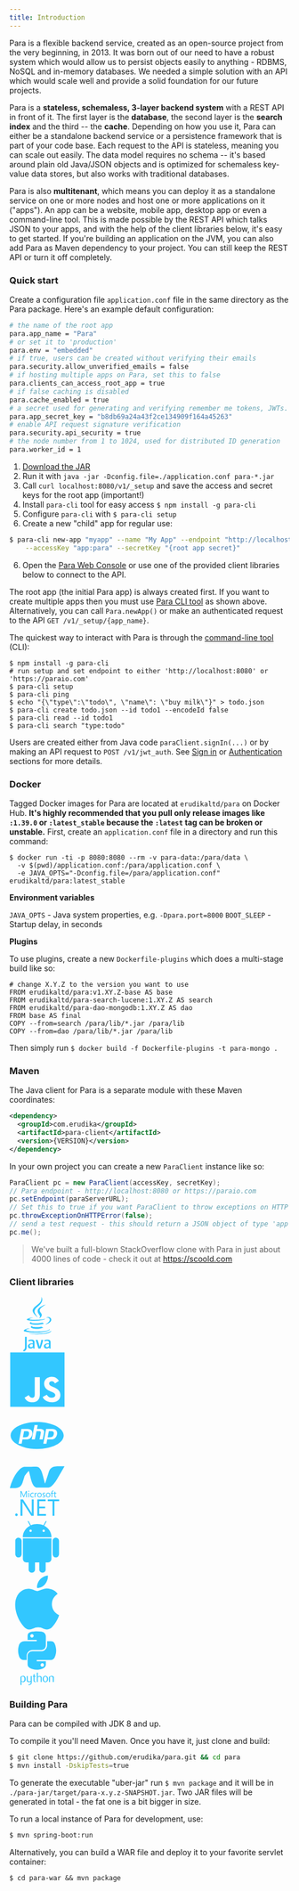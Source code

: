 ```yaml
---
title: Introduction
---
```


Para is a flexible backend service, created as an open-source project from the very beginning, in 2013.
It was born out of our need to have a robust system which would allow us to persist objects easily to anything -
RDBMS, NoSQL and in-memory databases. We needed a simple solution with an API which would scale well and provide a
solid foundation for our future projects.

Para is a **stateless, schemaless, 3-layer backend system** with a REST API in front of it.
The first layer is the **database**, the second layer is the **search index** and the third -- the **cache**.
Depending on how you use it, Para can either be a standalone backend service or a persistence
framework that is part of your code base. Each request to the API is stateless, meaning you can scale out easily.
The data model requires no schema -- it's based around plain old Java/JSON objects and is optimized for schemaless
key-value data stores, but also works with traditional databases.

Para is also **multitenant**, which means you can deploy it as a standalone service on one or more nodes and host one
or more applications on it ("apps"). An app can be a website, mobile app, desktop app or even a command-line tool.
This is made possible by the REST API which talks JSON to your apps, and with the help of the client libraries below,
it's easy to get started. If you're building an application on the JVM, you can also add Para as Maven dependency to
your project. You can still keep the REST API or turn it off completely.

### Quick start

Create a configuration file `application.conf` file in the same directory as the Para package.
Here's an example default configuration:
```bash
# the name of the root app
para.app_name = "Para"
# or set it to 'production'
para.env = "embedded"
# if true, users can be created without verifying their emails
para.security.allow_unverified_emails = false
# if hosting multiple apps on Para, set this to false
para.clients_can_access_root_app = true
# if false caching is disabled
para.cache_enabled = true
# a secret used for generating and verifying remember me tokens, JWTs. should be a long random string
para.app_secret_key = "b8db69a24a43f2ce134909f164a45263"
# enable API request signature verification
para.security.api_security = true
# the node number from 1 to 1024, used for distributed ID generation
para.worker_id = 1
```

1. [Download the JAR](https://github.com/erudika/para/releases)
2. Run it with `java -jar -Dconfig.file=./application.conf para-*.jar`
3. Call `curl localhost:8080/v1/_setup` and save the access and secret keys for the root app (important!)
4. Install `para-cli` tool for easy access `$ npm install -g para-cli`
5. Configure `para-cli` with `$ para-cli setup`
6. Create a new "child" app for regular use:
```bash
$ para-cli new-app "myapp" --name "My App" --endpoint "http://localhost:8080" \
	--accessKey "app:para" --secretKey "{root app secret}"
```
6. Open the [Para Web Console](https://console.paraio.org) or use one of the provided
client libraries below to connect to the API.

The root app (the initial Para app) is always created first. If you want to create multiple apps then you must
use [Para CLI tool](https://github.com/Erudika/para-cli) as shown above. Alternatively, you can call `Para.newApp()`
or make an authenticated request to the API `GET /v1/_setup/{app_name}`.

The quickest way to interact with Para is through the [command-line tool](https://github.com/Erudika/para-cli) (CLI):
```
$ npm install -g para-cli
# run setup and set endpoint to either 'http://localhost:8080' or 'https://paraio.com'
$ para-cli setup
$ para-cli ping
$ echo "{\"type\":\"todo\", \"name\": \"buy milk\"}" > todo.json
$ para-cli create todo.json --id todo1 --encodeId false
$ para-cli read --id todo1
$ para-cli search "type:todo"
```

Users are created either from Java code `paraClient.signIn(...)` or by making an API request to `POST /v1/jwt_auth`. See
[Sign in](#034-api-jwt-signin) or [Authentication](#033-restauth) sections for more details.

### Docker

Tagged Docker images for Para are located at `erudikaltd/para` on Docker Hub.
**It's highly recommended that you pull only release images like `:1.39.0` or `:latest_stable`
because the `:latest` tag can be broken or unstable.**
First, create an `application.conf` file in a directory and run this command:

```
$ docker run -ti -p 8080:8080 --rm -v para-data:/para/data \
  -v $(pwd)/application.conf:/para/application.conf \
  -e JAVA_OPTS="-Dconfig.file=/para/application.conf" erudikaltd/para:latest_stable
```

**Environment variables**

`JAVA_OPTS` - Java system properties, e.g. `-Dpara.port=8000`
`BOOT_SLEEP` - Startup delay, in seconds

**Plugins**

To use plugins, create a new `Dockerfile-plugins` which does a multi-stage build like so:
```
# change X.Y.Z to the version you want to use
FROM erudikaltd/para:v1.XY.Z-base AS base
FROM erudikaltd/para-search-lucene:1.XY.Z AS search
FROM erudikaltd/para-dao-mongodb:1.XY.Z AS dao
FROM base AS final
COPY --from=search /para/lib/*.jar /para/lib
COPY --from=dao /para/lib/*.jar /para/lib
```

Then simply run `$ docker build -f Dockerfile-plugins -t para-mongo .`

### Maven

The Java client for Para is a separate module with these Maven coordinates:

```xml
<dependency>
  <groupId>com.erudika</groupId>
  <artifactId>para-client</artifactId>
  <version>{VERSION}</version>
</dependency>
```

In your own project you can create a new `ParaClient` instance like so:

```java
ParaClient pc = new ParaClient(accessKey, secretKey);
// Para endpoint - http://localhost:8080 or https://paraio.com
pc.setEndpoint(paraServerURL);
// Set this to true if you want ParaClient to throw exceptions on HTTP errors
pc.throwExceptionOnHTTPError(false);
// send a test request - this should return a JSON object of type 'app'
pc.me();
```

> We've built a full-blown StackOverflow clone with Para in just about 4000 lines of code - check it out at https://scoold.com

### Client libraries

<div class="row">
  <div class="col-sm-4 text-center">
		<a href="https://github.com/Erudika/para/tree/master/para-client" class="btn-client">
			<svg viewBox="0 0 128 128" width="100">
			<path fill="#32C7FF" d="M53.595 67.817c-13.224 3.694 8.044 11.325 24.88 4.112-2.757-1.071-4.735-2.309-4.735-2.309-7.508 1.419-10.99 1.531-17.805.753-5.625-.644-2.34-2.556-2.34-2.556zm22.864-7.207c-9.95 1.915-15.698 1.854-22.979 1.103-5.629-.582-1.944-3.311-1.944-3.311-14.563 4.834 8.106 10.318 28.459 4.365-2.162-.761-3.536-2.157-3.536-2.157zm7.799-41.731s-29.439 7.351-15.38 23.552c4.151 4.778-1.088 9.074-1.088 9.074s10.533-5.437 5.696-12.248c-4.518-6.349-7.982-9.502 10.772-20.378zM37.48 81.305c34.324 5.563 62.567-2.506 53.666-6.523 0 0 2.431 2.005-2.679 3.555-9.715 2.943-40.444 3.831-48.979.117-3.066-1.335 2.687-3.187 4.496-3.576 1.887-.409 2.965-.334 2.965-.334-3.412-2.404-22.055 4.718-9.469 6.761zm41.868-27.42c1.65-1.126 3.93-2.104 3.93-2.104s-6.492 1.161-12.961 1.704c-7.918.664-16.412.795-20.676.225-10.095-1.35 5.534-5.063 5.534-5.063s-6.07-.411-13.533 3.199c-8.827 4.269 21.832 6.214 37.706 2.039zm3.865 10.432c-.074.2-.322.425-.322.425 21.546-5.664 13.624-19.965 3.322-16.345-.903.319-1.378 1.063-1.378 1.063s.571-.23 1.845-.496c5.207-1.084 12.669 6.972-3.467 15.353zM65.006 48.492c-3.179-7.186-13.957-13.471.005-24.498 17.41-13.742 8.476-22.682 8.476-22.682 3.604 14.197-12.711 18.486-18.6 27.328-4.01 6.024 1.969 12.499 10.119 19.852zm18.79 35.651c-13.219 2.488-29.524 2.199-39.191.603 0 0 1.98 1.64 12.157 2.294 15.484.99 39.269-.551 39.832-7.878 0-.001-1.082 2.776-12.798 4.981zM51.131 99.535c-2.887 0-5.351.714-7.408 1.622l.624 2.493c1.619-.595 3.618-1.147 5.674-1.147 2.85 0 3.979 1.147 3.979 3.521V108h-1.2c-6.921 0-10.044 2.585-10.044 6.624 0 3.479 2.059 5.407 5.933 5.407 2.49 0 4.351-.845 6.088-2.35l.316 2.319H58v-14.492c0-3.599-1.924-5.973-6.869-5.973zM54 115.037c-1 1.266-2.893 1.978-4.279 1.978-1.973 0-2.988-1.371-2.988-3.27 0-2.056 1.202-3.745 5.794-3.745H54v5.037zm15.611.644l-.835-3.608L65.02 100h-4.39l6.051 20h5.026c2.884-7 4.943-14 6.086-20h-4.271c-.671 5-2.016 10.424-3.911 15.681zm18.404-16.146c-2.889 0-5.411.714-7.467 1.622l.596 2.493c1.621-.595 3.722-1.147 5.778-1.147 2.846 0 4.078 1.147 4.078 3.521V108h-1.428c-6.923 0-10.045 2.585-10.045 6.624 0 3.479 2.056 5.407 5.93 5.407 2.492 0 4.349-.845 6.091-2.35l.318 2.319H95v-14.492c0-3.599-2.044-5.973-6.985-5.973zm-1.411 17.462c-1.975 0-3.046-1.363-3.046-3.261 0-2.055 1.149-3.736 5.736-3.736H91v5h-.067c-1.465 1-2.947 1.997-4.329 1.997zM36 115.373c0 3.271-.445 4.638-.979 5.701-.615 1.193-2.053 2.475-3.601 3.269l1.934 2.345c2.032-.749 3.943-2.078 5.092-3.757 1.15-1.723 1.554-3.491 1.554-7.867V93h-4v22.373z"></path>
			</svg>
		</a>
	</div>
  <div class="col-sm-4 text-center">
		<a href="https://github.com/Erudika/para-client-js" class="btn-client">
			<svg viewBox="0 0 128 128" width="100">
			<path fill="#32C7FF" d="M2 1v125h125V1H2zm66.119 106.513c-1.845 3.749-5.367 6.212-9.448 7.401-6.271 1.44-12.269.619-16.731-2.059-2.986-1.832-5.318-4.652-6.901-7.901l9.52-5.83c.083.035.333.487.667 1.071 1.214 2.034 2.261 3.474 4.319 4.485 2.022.69 6.461 1.131 8.175-2.427 1.047-1.81.714-7.628.714-14.065C58.433 78.073 58.48 68 58.48 58h11.709c0 11 .06 21.418 0 32.152.025 6.58.596 12.446-2.07 17.361zm48.574-3.308c-4.07 13.922-26.762 14.374-35.83 5.176-1.916-2.165-3.117-3.296-4.26-5.795 4.819-2.772 4.819-2.772 9.508-5.485 2.547 3.915 4.902 6.068 9.139 6.949 5.748.702 11.531-1.273 10.234-7.378-1.333-4.986-11.77-6.199-18.873-11.531-7.211-4.843-8.901-16.611-2.975-23.335 1.975-2.487 5.343-4.343 8.877-5.235l3.688-.477c7.081-.143 11.507 1.727 14.756 5.355.904.916 1.642 1.904 3.022 4.045-3.772 2.404-3.76 2.381-9.163 5.879-1.154-2.486-3.069-4.046-5.093-4.724-3.142-.952-7.104.083-7.926 3.403-.285 1.023-.226 1.975.227 3.665 1.273 2.903 5.545 4.165 9.377 5.926 11.031 4.474 14.756 9.271 15.672 14.981.882 4.916-.213 8.105-.38 8.581z"></path>
			</svg>
		</a>
	</div>
  <div class="col-sm-4 text-center">
		<a href="https://github.com/Erudika/para-client-php" class="btn-client">
			<svg viewBox="0 0 128 128" width="100">
			<path fill="#32C7FF" d="M64 33.039C30.26 33.039 2.906 46.901 2.906 64S30.26 94.961 64 94.961 125.094 81.099 125.094 64 97.74 33.039 64 33.039zM48.103 70.032c-1.458 1.364-3.077 1.927-4.86 2.507-1.783.581-4.052.461-6.811.461h-6.253l-1.733 10h-7.301l6.515-34H41.7c4.224 0 7.305 1.215 9.242 3.432 1.937 2.217 2.519 5.364 1.747 9.337-.319 1.637-.856 3.159-1.614 4.515a15.118 15.118 0 01-2.972 3.748zM69.414 73l2.881-14.42c.328-1.688.208-2.942-.361-3.555-.57-.614-1.782-1.025-3.635-1.025h-5.79l-3.731 19h-7.244l6.515-33h7.244l-1.732 9h6.453c4.061 0 6.861.815 8.402 2.231s2.003 3.356 1.387 6.528L76.772 73h-7.358zm40.259-11.178c-.318 1.637-.856 3.133-1.613 4.488-.758 1.357-1.748 2.598-2.971 3.722-1.458 1.364-3.078 1.927-4.86 2.507-1.782.581-4.053.461-6.812.461h-6.253l-1.732 10h-7.301l6.514-34h14.041c4.224 0 7.305 1.215 9.241 3.432 1.935 2.217 2.518 5.418 1.746 9.39zM95.919 54h-5.001l-2.727 14h4.442c2.942 0 5.136-.29 6.576-1.4 1.442-1.108 2.413-2.828 2.918-5.421.484-2.491.264-4.434-.66-5.458-.925-1.024-2.774-1.721-5.548-1.721zm-56.985 0h-5.002l-2.727 14h4.441c2.943 0 5.136-.29 6.577-1.4 1.441-1.108 2.413-2.828 2.917-5.421.484-2.491.264-4.434-.66-5.458S41.708 54 38.934 54z"></path>
			</svg>
		</a>
	</div>
</div>
<div class="row">
	<div class="col-sm-4 text-center">
		<a href="https://github.com/Erudika/para-client-csharp" class="btn-client">
			<svg viewBox="0 0 128 128" width="100">
			<path fill="#32C7FF" d="M40.335 78.188H38.65v-9.65c0-.762.05-1.69.14-2.785h-.038c-.158.64-.303 1.104-.43 1.391L33.42 78.188h-.821l-4.911-10.964c-.138-.306-.283-.799-.43-1.471h-.036c.052.576.081 1.509.081 2.804v9.631h-1.626V63.817h2.225l4.409 10.021c.332.754.547 1.328.651 1.72h.069a32.45 32.45 0 01.688-1.762l4.505-9.979h2.11v14.371h.001zm5.188 0h-1.639V67.925h1.639v10.263zm.283-13.942c0 .303-.106.555-.317.763a1.04 1.04 0 01-.764.312 1.06 1.06 0 01-.757-.301 1.025 1.025 0 01-.313-.774c0-.296.104-.549.313-.754s.464-.305.757-.305c.3 0 .557.099.764.305.211.205.317.458.317.754M55.764 77.713c-.786.483-1.726.722-2.812.722-1.472 0-2.655-.488-3.561-1.464-.879-.947-1.321-2.169-1.321-3.667 0-1.681.48-3.042 1.45-4.077.964-1.036 2.261-1.553 3.892-1.553.892 0 1.683.174 2.375.521v1.687c-.766-.538-1.576-.805-2.445-.805-1.045 0-1.896.365-2.555 1.093-.687.745-1.034 1.742-1.034 2.985 0 1.194.317 2.14.948 2.837.633.694 1.476 1.042 2.538 1.042.897 0 1.738-.295 2.524-.882v1.561h.001zm7.84-8.123c-.289-.223-.706-.331-1.255-.331-.668 0-1.229.298-1.683.901-.516.673-.771 1.604-.771 2.795v5.232h-1.644V67.925h1.644v2.116h.039c.241-.749.614-1.325 1.112-1.733a2.456 2.456 0 011.572-.561c.438 0 .762.047.984.14l.002 1.703zm9.154 3.485c0-1.313-.296-2.317-.89-3.006-.575-.662-1.38-.992-2.416-.992-1.021 0-1.841.334-2.453 1.003-.647.715-.971 1.725-.971 3.035 0 1.228.308 2.192.93 2.879.618.692 1.45 1.039 2.494 1.039 1.08 0 1.907-.352 2.474-1.051.555-.684.832-1.652.832-2.907m1.685-.057c0 1.635-.462 2.949-1.382 3.934-.924.989-2.167 1.483-3.73 1.483-1.54 0-2.767-.494-3.665-1.483-.881-.953-1.323-2.211-1.323-3.776 0-1.786.5-3.162 1.503-4.139.929-.906 2.17-1.363 3.726-1.363 1.53 0 2.726.477 3.587 1.422.853.95 1.284 2.258 1.284 3.922m8.146 2.424c0 .84-.313 1.536-.942 2.091-.687.601-1.63.901-2.816.901-.971 0-1.822-.203-2.545-.618V76.05c.804.654 1.692.983 2.667.983 1.301 0 1.952-.479 1.952-1.434a1.27 1.27 0 00-.431-.991c-.289-.262-.851-.576-1.685-.943-.859-.376-1.472-.762-1.833-1.163-.434-.476-.652-1.093-.652-1.854 0-.852.341-1.561 1.014-2.125.675-.567 1.542-.85 2.606-.85.815 0 1.546.159 2.194.481v1.654c-.677-.488-1.451-.732-2.329-.732-.544 0-.981.136-1.307.399-.329.27-.494.614-.494 1.034 0 .455.138.808.412 1.061.244.233.761.519 1.541.852.876.367 1.509.748 1.895 1.137.5.494.753 1.121.753 1.883m10.04-2.367c0-1.313-.297-2.317-.892-3.006-.575-.662-1.381-.992-2.415-.992-1.021 0-1.841.334-2.456 1.003-.646.715-.969 1.725-.969 3.035 0 1.228.309 2.192.924 2.879.626.692 1.459 1.039 2.501 1.039 1.082 0 1.906-.352 2.474-1.051.555-.684.833-1.652.833-2.907m1.688-.057c0 1.635-.466 2.949-1.388 3.934-.92.989-2.163 1.483-3.727 1.483-1.542 0-2.768-.494-3.667-1.483-.881-.953-1.323-2.211-1.323-3.776 0-1.786.504-3.162 1.502-4.139.928-.906 2.171-1.363 3.728-1.363 1.531 0 2.725.477 3.584 1.422.855.95 1.291 2.258 1.291 3.922M101.555 64.438a2.2 2.2 0 00-1.091-.27c-1.15 0-1.721.724-1.721 2.175v1.582h2.405v1.392h-2.405v8.871h-1.645v-8.871h-1.745v-1.392h1.745v-1.664c0-1.129.346-2.016 1.05-2.654.603-.555 1.34-.831 2.217-.831.508 0 .902.061 1.189.178v1.484zm6.484 13.647c-.388.222-.904.333-1.543.333-1.791 0-2.687-1.01-2.687-3.029v-6.07h-1.761v-1.394h1.761v-2.504l1.646-.533v3.037h2.583v1.394h-2.583v5.791c0 .688.112 1.18.348 1.465.237.295.625.439 1.173.439.409 0 .763-.109 1.063-.331v1.402zm-88.802 40.157c0 .805-.286 1.5-.867 2.087a2.845 2.845 0 01-2.102.88 2.736 2.736 0 01-2.05-.88 2.915 2.915 0 01-.841-2.087c0-.827.279-1.525.841-2.103a2.742 2.742 0 012.05-.867c.823 0 1.524.292 2.102.878.581.588.867 1.286.867 2.092M56.018 120.606H50.66L31.212 90.572a13.803 13.803 0 01-1.179-2.365h-.16c.139.804.209 2.531.209 5.175v27.224h-4.416v-37.68h5.732l18.865 29.56c.751 1.173 1.265 2.013 1.525 2.519h.104c-.175-1.083-.266-2.932-.266-5.54V82.926h4.39v37.68h.002zm28.314 0H64.361v-37.68h19.104v3.993h-14.69v12.534h13.612v3.995H68.774v13.164h15.558v3.994zm30.291-33.687h-10.854v33.688h-4.415V86.919H88.479v-3.995h26.144v3.995z"></path><path fill-rule="evenodd" clip-rule="evenodd" fill="#32C7FF" d="M82.108 46.33c.479-1.232 1.022-2.445 1.427-3.701 2.288-7.097 4.554-14.2 6.805-21.309.865-2.731 1.813-5.42 3.515-7.767 2.692-3.709 6.442-5.652 10.88-6.331a37.456 37.456 0 015.28-.406c5.267-.05 10.536-.015 15.804-.01.28 0 .56.029.957.052-.129.304-.199.525-.311.724-1.955 3.494-3.872 7.009-5.885 10.468-3.505 6.022-7.016 12.042-10.631 17.998-2.319 3.819-4.834 7.52-7.687 10.974-2.105 2.548-4.321 4.984-7.146 6.77-1.925 1.217-3.981 1.929-6.315 1.917-8.278-.045-16.556-.012-24.834-.024-2.461-.004-4.568-.941-6.356-2.603-2.563-2.381-4.093-5.412-5.345-8.608-2.284-5.835-3.563-11.951-5.031-18.014-.688-2.838-1.47-5.654-2.215-8.478-.048-.183-.142-.354-.25-.617l-.577.542c-3.228 3.207-6.071 6.741-8.615 10.498-.693 1.024-.926 2.374-1.313 3.591-1.424 4.47-2.722 8.983-4.264 13.411-1.477 4.242-4.125 7.616-8.264 9.61a18.565 18.565 0 01-7.689 1.855c-3.98.088-7.962.098-11.943.134-.952.009-.996-.069-.748-.99 1.707-6.338 3.87-12.514 6.58-18.492 2.794-6.167 6.085-12.048 10.231-17.419 2.823-3.657 5.941-7.031 9.843-9.582 1.979-1.293 4.083-2.315 6.477-2.584.394-.045.793-.073 1.189-.073 8.478-.004 16.956.082 25.433-.039 4.547-.065 7.839 1.855 10.304 5.515 1.533 2.276 2.63 4.761 3.553 7.328 1.861 5.178 3.018 10.547 4.325 15.878.748 3.051 1.581 6.081 2.379 9.12.06.228.157.446.238.668l.199-.006z"></path>
			</svg>
		</a>
	</div>
  <div class="col-sm-4 text-center">
		<a href="https://github.com/Erudika/para-client-android" class="btn-client">
			<svg viewBox="0 0 128 128" width="100">
			<path fill="#32C7FF" d="M21.005 43.003c-4.053-.002-7.338 3.291-7.339 7.341l.005 30.736a7.338 7.338 0 007.342 7.343 7.33 7.33 0 007.338-7.342V50.34a7.345 7.345 0 00-7.346-7.337m59.193-27.602l5.123-9.355a1.023 1.023 0 00-.401-1.388 1.022 1.022 0 00-1.382.407l-5.175 9.453c-4.354-1.938-9.227-3.024-14.383-3.019-5.142-.005-10.013 1.078-14.349 3.005L44.45 5.075a1.01 1.01 0 00-1.378-.406 1.007 1.007 0 00-.404 1.38l5.125 9.349c-10.07 5.193-16.874 15.083-16.868 26.438l66.118-.008c.002-11.351-6.79-21.221-16.845-26.427M48.942 29.858a2.772 2.772 0 01.003-5.545 2.78 2.78 0 012.775 2.774 2.776 2.776 0 01-2.778 2.771m30.106-.005a2.77 2.77 0 01-2.772-2.771 2.793 2.793 0 012.773-2.778 2.79 2.79 0 012.767 2.779 2.767 2.767 0 01-2.768 2.77M31.195 44.39l.011 47.635a7.822 7.822 0 007.832 7.831l5.333.002.006 16.264c-.001 4.05 3.291 7.342 7.335 7.342 4.056 0 7.342-3.295 7.343-7.347l-.004-16.26 9.909-.003.004 16.263c0 4.047 3.293 7.346 7.338 7.338 4.056.003 7.344-3.292 7.343-7.344l-.005-16.259 5.352-.004a7.835 7.835 0 007.836-7.834l-.009-47.635-65.624.011zm83.134 5.943a7.338 7.338 0 00-7.341-7.339c-4.053-.004-7.337 3.287-7.337 7.342l.006 30.738a7.334 7.334 0 007.339 7.339 7.337 7.337 0 007.338-7.343l-.005-30.737z"></path>
			</svg>
		</a>
	</div>
  <div class="col-sm-4 text-center">
		<a href="https://github.com/Erudika/para-client-ios" class="btn-client">
			<svg viewBox="0 0 128 128" width="100">
			<path fill="#32C7FF" d="M97.905 67.885c.174 18.8 16.494 25.057 16.674 25.137-.138.44-2.607 8.916-8.597 17.669-5.178 7.568-10.553 15.108-19.018 15.266-8.318.152-10.993-4.934-20.504-4.934-9.508 0-12.479 4.776-20.354 5.086-8.172.31-14.395-8.185-19.616-15.724C15.822 94.961 7.669 66.8 18.616 47.791c5.438-9.44 15.158-15.417 25.707-15.571 8.024-.153 15.598 5.398 20.503 5.398 4.902 0 14.106-6.676 23.782-5.696 4.051.169 15.421 1.636 22.722 12.324-.587.365-13.566 7.921-13.425 23.639M82.272 21.719c4.338-5.251 7.258-12.563 6.462-19.836-6.254.251-13.816 4.167-18.301 9.416-4.02 4.647-7.54 12.087-6.591 19.216 6.971.54 14.091-3.542 18.43-8.796"></path>
			</svg>
		</a>
	</div>
</div>
<div class="row">
  <div class="col-sm-12 text-center">
		<a href="https://github.com/Erudika/para-client-python" class="btn-client">
			<svg viewBox="0 0 128 128" width="100">
			<path fill="#32C7FF" d="M40 68V57.921C40 50.948 46.218 45 53.383 45h21.102C80.359 45 84 39.96 84 34.062V13.945c0-5.726-4.306-10.026-10.04-10.981a62.801 62.801 0 00-10.743-.862c-3.611.017-7.339.324-10.374.862C43.902 4.542 42 7.848 42 13.945V22h21v3H34.891c-6.14 0-11.516 3.53-13.198 10.552-1.939 8.047-2.025 13.202 0 21.605C23.195 63.411 26.782 68 32.921 68H40zm12.054-51.372c-2.19 0-3.964-1.795-3.964-4.013 0-2.229 1.773-4.039 3.964-4.039 2.182 0 3.964 1.811 3.964 4.039 0 2.218-1.782 4.013-3.964 4.013zm54.121 18.924C104.658 29.438 101.759 25 95.612 25H87v9.062C87 41.335 81.516 48 74.485 48H53.383C47.603 48 42 52.403 42 58.193V78.31c0 5.725 5.388 9.093 10.974 10.734 6.686 1.967 12.781 2.322 20.782 0C79.074 87.504 84 84.406 84 78.31V71H63v-3h32.611c6.14 0 8.428-4.416 10.563-10.843 2.206-6.618 2.112-13.115.001-21.605zM75.814 75.625c2.19 0 3.965 1.795 3.965 4.015 0 2.227-1.774 4.037-3.965 4.037-2.182 0-3.963-1.811-3.963-4.037 0-2.22 1.781-4.015 3.963-4.015zm-40.903 36.424c0-3.757-1.072-5.686-3.214-5.791a6.03 6.03 0 00-2.495.409c-.646.231-1.082.461-1.311.692v8.968c1.371.86 2.588 1.26 3.649 1.197 2.247-.148 3.371-1.971 3.371-5.475zm2.643.157c0 1.909-.447 3.493-1.348 4.753-1.003 1.427-2.394 2.16-4.172 2.201-1.34.043-2.721-.378-4.142-1.258v8.151l-2.298-.82V107.14c.377-.462.862-.859 1.451-1.196 1.368-.798 3.031-1.207 4.987-1.228l.033.032c1.788-.022 3.166.712 4.134 2.201.902 1.366 1.355 3.117 1.355 5.257zm14.049 5.349c0 2.56-.257 4.333-.77 5.318-.516.986-1.497 1.773-2.945 2.359-1.174.463-2.444.714-3.808.757l-.38-1.448c1.386-.188 2.362-.378 2.928-.566 1.114-.377 1.878-.955 2.298-1.73.337-.631.503-1.835.503-3.618v-.599a11.809 11.809 0 01-4.941 1.068c-1.132 0-2.13-.354-2.99-1.068-.966-.777-1.449-1.764-1.449-2.958v-9.566l2.299-.787v9.63c0 1.028.332 1.82.996 2.376s1.524.822 2.578.803c1.054-.022 2.183-.431 3.382-1.228v-11.234h2.299v12.491zm8.973 1.479a9.457 9.457 0 01-.757.032c-1.3 0-2.314-.309-3.038-.93-.722-.622-1.084-1.479-1.084-2.573v-9.054h-1.574v-1.446h1.574v-3.84l2.296-.817v4.657h2.583v1.446h-2.583v8.991c0 .862.231 1.474.694 1.83.397.295 1.029.463 1.889.506v1.198zm13.917-.189h-2.298v-8.873c0-.902-.211-1.68-.631-2.329-.485-.734-1.159-1.102-2.024-1.102-1.054 0-2.372.556-3.954 1.668v10.636h-2.298V97.637l2.298-.725v9.659c1.469-1.068 3.073-1.604 4.816-1.604 1.218 0 2.203.41 2.958 1.228.757.817 1.134 1.836 1.134 3.053v9.597h-.001zm12.218-7.157c0-1.444-.274-2.636-.82-3.579-.649-1.149-1.657-1.756-3.021-1.818-2.52.146-3.778 1.951-3.778 5.412 0 1.587.262 2.912.79 3.976.674 1.356 1.685 2.024 3.033 2.002 2.531-.02 3.796-2.017 3.796-5.993zm2.518.015c0 2.055-.526 3.765-1.575 5.131-1.154 1.528-2.749 2.296-4.783 2.296-2.017 0-3.589-.768-4.723-2.296-1.028-1.366-1.542-3.076-1.542-5.131 0-1.932.556-3.556 1.668-4.879 1.174-1.403 2.718-2.107 4.627-2.107 1.909 0 3.463.704 4.66 2.107 1.111 1.323 1.668 2.947 1.668 4.879zm13.178 7.142h-2.299v-9.376c0-1.028-.31-1.831-.928-2.409-.619-.576-1.443-.855-2.472-.833-1.091.021-2.13.378-3.116 1.069v11.549h-2.299v-11.833c1.323-.963 2.54-1.592 3.652-1.886 1.049-.274 1.974-.41 2.771-.41.545 0 1.059.053 1.542.158.903.209 1.637.596 2.203 1.164.631.629.946 1.384.946 2.267v10.54z"></path>
			</svg>
		</a>
	</div>
</div>

### Building Para

Para can be compiled with JDK 8 and up.

To compile it you'll need Maven. Once you have it, just clone and build:

```sh
$ git clone https://github.com/erudika/para.git && cd para
$ mvn install -DskipTests=true
```
To generate the executable "uber-jar" run `$ mvn package` and it will be in `./para-jar/target/para-x.y.z-SNAPSHOT.jar`.
Two JAR files will be generated in total - the fat one is a bit bigger in size.

To run a local instance of Para for development, use:
```sh
$ mvn spring-boot:run
```
Alternatively, you can build a WAR file and deploy it to your favorite servlet container:
```
$ cd para-war && mvn package
```